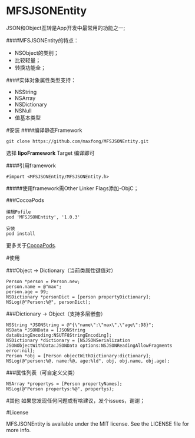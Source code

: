 # MFSJSONEntity
JSON和Object互转是App开发中最常用的功能之一;<br/>

####MFSJSONEntity的特点：

* NSObject的类别；
* 比较轻量；
* 转换功能全；

####实体对象属性类型支持：

* NSString
* NSArray
* NSDictionary
* NSNull 
* 值基本类型

#安装
####编译静态Framework
```
git clone https://github.com/maxfong/MFSJSONEntity.git
```
选择 <b>lipoFramework</b> Target 编译即可

####引用framework
```
#import <MFSJSONEntity/MFSJSONEntity.h>
```

#####使用framework需Other Linker Flags添加-ObjC；

###CocoaPods

```
编辑Pofile
pod 'MFSJSONEntity', '1.0.3'
```

```
安装
pod install
```

更多关于[CocoaPods](https://cocoapods.org/).

#使用

###Object -> Dictionary（当前类属性键值对）
```
Person *person = Person.new;
person.name = @"max";
person.age = 99;
NSDictionary *personDict = [person propertyDictionary];
NSLog(@"Person:%@", personDict);
```

###Dictionary -> Object（支持多层嵌套）
```
NSString *JSONString = @"{\"name\":\"max\",\"age\":98}";
NSData *JSONData = [JSONString dataUsingEncoding:NSUTF8StringEncoding];
NSDictionary *dictionary = [NSJSONSerialization JSONObjectWithData:JSONData options:NSJSONReadingAllowFragments error:nil];
Person *obj = [Person objectWithDictionary:dictionary];
NSLog(@"person:%@, name:%@, age:%ld", obj, obj.name, obj.age);
```

###属性列表（可自定义父类）
```
NSArray *propertys = [Person propertyNames];
NSLog(@"Person propertys:%@", propertys);
```

#其他
如果您发现任何问题或有啥建议，发个issues，谢谢；


#License

MFSJSONEntity is available under the MIT license. See the LICENSE file for more info.
